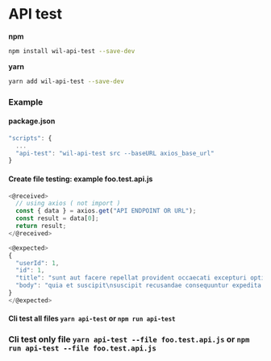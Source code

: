 # API test

**npm**

```bash
npm install wil-api-test --save-dev
```

**yarn**

```bash
yarn add wil-api-test --save-dev
```

### Example

#### package.json
```js
"scripts": {
  ...
  "api-test": "wil-api-test src --baseURL axios_base_url"
}
```

#### Create file testing: example foo.test.api.js
```js
<@received>
  // using axios ( not import )
  const { data } = axios.get("API ENDPOINT OR URL");
  const result = data[0];
  return result;
</@received>

<@expected>
{
  "userId": 1,
  "id": 1,
  "title": "sunt aut facere repellat provident occaecati excepturi optio reprehenderit",
  "body": "quia et suscipit\nsuscipit recusandae consequuntur expedita et cum\nreprehenderit molestiae ut ut quas totam\nnostrum rerum est autem sunt rem eveniet architecto"
}
</@expected>
```

#### Cli test all files `yarn api-test` or `npm run api-test`

### Cli test only file `yarn api-test --file foo.test.api.js` or `npm run api-test --file foo.test.api.js`